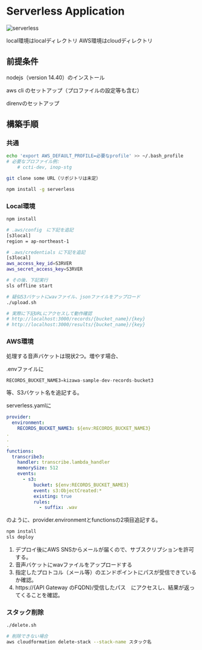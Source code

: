 # Serverless Application
![serverless](https://user-images.githubusercontent.com/64523345/109884508-7006f000-7cc0-11eb-97d7-ee644da98239.png)

local環境はlocalディレクトリ
AWS環境はcloudディレクトリ


## 前提条件

nodejs（version 14.40）のインストール

aws cli のセットアップ（プロファイルの設定等も含む）

direnvのセットアップ

## 構築手順

### 共通

```bash
echo 'export AWS_DEFAULT_PROFILE=必要なprofile' >> ~/.bash_profile
# 必要なプロファイル例:
	# ccti-dev, inop-stg

git clone some URL（リポジトリは未定）

npm install -g serverless
```

### Local環境

```bash
npm install

# .aws/config　に下記を追記
[s3local]
region = ap-northeast-1

# .aws/credentials に下記を追記
[s3local]
aws_access_key_id=S3RVER
aws_secret_access_key=S3RVER

# その後、下記実行
sls offline start

# 疑似S3バケットにwavファイル、jsonファイルをアップロード
./upload.sh

# 実際に下記URLにアクセスして動作確認
# http://localhost:3000/records/{bucket_name}/{key}
# http://localhost:3000/results/{bucket_name}/{key}
```

### AWS環境

処理する音声バケットは現状2つ。増やす場合、

.envファイルに

```jsx
RECORDS_BUCKET_NAME3=kizawa-sample-dev-records-bucket3
```

等、S3バケット名を追記する。

serverless.yamlに

```yaml
provider:
  environment:
    RECORDS_BUCKET_NAME3: ${env:RECORDS_BUCKET_NAME3}
.
.
.
functions:
  transcribe3:
    handler: transcribe.lambda_handler
    memorySize: 512
    events:
      - s3:
          bucket: ${env:RECORDS_BUCKET_NAME3}
          event: s3:ObjectCreated:*
          existing: true
          rules:
            - suffix: .wav
```

のように、provider.environmentとfunctionsの2項目追記する。

```bash
npm install
sls deploy
```

1. デプロイ後にAWS SNSからメールが届くので、サブスクリプションを許可する。
2. 音声バケットにwavファイルをアップロードする
3. 指定したプロトコル（メール等）のエンドポイントにパスが受信できているか確認。
4. https://{API Gateway のFQDN}/受信したパス　にアクセスし、結果が返ってくることを確認。

### スタック削除

```bash
./delete.sh

# 削除できない場合
aws cloudformation delete-stack --stack-name スタック名
```
